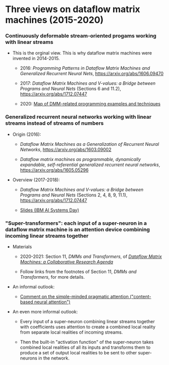 # Three views on dataflow matrix machines (2015-2020)

### Continuously deformable stream-oriented progams working with linear streams
  
  * This is the orginal view. This is why dataflow matrix machines were invented in 2014-2015.

    * 2016: _Programming Patterns in Dataflow Matrix Machines and Generalized Recurrent Neural Nets_, https://arxiv.org/abs/1606.09470

    * 2017: _Dataflow Matrix Machines and V-values: a Bridge between Programs and Neural Nets_ (Sections 6 and 11.2), https://arxiv.org/abs/1712.07447

    * 2020: [Map of DMM-related programming examples and techniques](https://github.com/anhinga/2020-notes/tree/master/programming-overview)

### Generalized recurrent neural networks working with linear streams instead of streams of numbers

  * Origin (2016):

    * _Dataflow Matrix Machines as a Generalization of Recurrent Neural Networks_, https://arxiv.org/abs/1603.09002

    * _Dataflow matrix machines as programmable, dynamically expandable, self-referential generalized recurrent neural networks_, https://arxiv.org/abs/1605.05296

  * Overview (2017-2018):

    * _Dataflow Matrix Machines and V-values: a Bridge between Programs and Neural Nets_ (Sections 2, 4, 8, 9, 11.1), https://arxiv.org/abs/1712.07447

    * [Slides (IBM AI Systems Day)](https://researcher.watson.ibm.com/researcher/files/us-lmandel/aisys18-bukatin.pdf)

### "Super-transformers": each input of a super-neuron in a dataflow matrix machine is an attention device combining incoming linear streams together

  * Materials

    * 2020-2021: Section 11, _DMMs and Transformers_, of [_Dataflow Matrix Machines: a Collaborative Research Agenda_](https://www.cs.brandeis.edu/~bukatin/dmm-collaborative-research-agenda.pdf)

    * Follow links from the footnotes of Section 11, _DMMs and Transformers_, for more details.

  * An informal outlook: 

    * [Comment on the simple-minded pragmatic attention ("content-based neural attention")](https://github.com/anhinga/2020-notes/blob/master/attention-based-models/simple-minded-attention.md)

  * An even more informal outlook:

    * Every input of a super-neuron combining linear streams together with coefficients uses attention to create a combined local reality from separate local realities of incoming streams.

    * Then the built-in "activation function" of the super-neuron takes combined local realities of all its inputs and transforms them to produce a set of output local realities to be sent to other super-neurons in the network.

